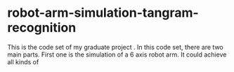 # robot-arm-simulation-tangram-recognition
This is the code set of my graduate project <Tangram recognition and catching simulation with robot arm>.
  In this code set, there are two main parts. First one is the simulation of a 6 axis robot arm. It could achieve all kinds of 
